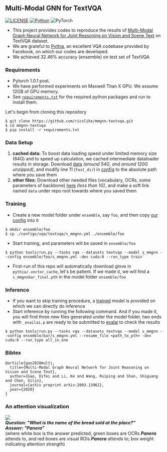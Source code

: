 ## Multi-Modal GNN for TextVQA

[![LICENSE](https://img.shields.io/badge/license-MIT-green)](LICENSE)
[![Python](https://img.shields.io/badge/python-3.7-blue.svg)](https://www.python.org/)
![PyTorch](https://img.shields.io/badge/pytorch-1.0.1-%237732a8)

+ This project provides codes to reproduce the results of 
[Multi-Modal Graph Neural Network for Joint Reasoning on Vision and Scene Text](https://www.google.com/) on TextVQA dataset.  
+ We are grateful to [Pythia](https://github.com/facebookresearch/pythia "Pythia's Github repo"), an 
excellent VQA codebase provided by Facebook, on which our codes are developed.
+ We achieved 32.46% accuracy (ensemble) on test set of TextVQA

### Requirements

- Pytorch 1.0.1 post.
- We have performed experiments on Maxwell Titan X GPU. We assume 12GB of GPU memory.
- See [`requirements.txt`](requirements.txt) for the required python packages and run to install them.

Let's begin from cloning this repository
```
$ git clone https://github.com/ricolike/mmgnn-textvqa.git
$ cd mmgnn-textvqa
$ pip install -r requirements.txt
```

### Data Setup

1. **cached data:** To boost data loading speed under limited memory size (64G) and to speed
up calculation, we cached intermediate dataloader results in storage. Download 
[data](https://drive.google.com/drive/folders/1Y8E-afg9aRHn6VblSWGNd0hvQGEW9ILS?usp=sharing) 
*(around 54G, and around 120G unzipped)*, and modify 
line 11 (`fast_dir`) in [config](pythia/common/defaults/configs/tasks/vqa/textvqa.yml)
to the absolute path where you save them
2. **other files:** Download other needed files (vocabulary, OCRs, some parameters of 
backbone) [here](https://drive.google.com/file/d/1ieIx4MB49DBm1ycY203f15kvcrX4IoLt/view?usp=sharing) 
*(less than 1G)*, and make a soft link named `data` under repo root towards where you saved them

### Training
+ Create a new model folder under `ensemble`, say `foo`, and then copy [our config](configs/vqa/textvqa/s_mmgnn.yml) 
into it  
```
$ mkdir ensemble/foo
$ cp ./configs/vqa/textvqa/s_mmgnn.yml ./ensemble/foo
```
+ Start training, and parameters will be saved in `ensemble/foo`
```
$ python tools/run.py --tasks vqa --datasets textvqa --model s_mmgnn --config ensemble/foo/s_mmgnn.yml -dev cuda:0 --run_type train`
```
+ First-run of this repo will automatically download glove in `pythia/.vector_cache`, 
let's be patient. If we made it, we will find a `s_mmgnnbar_final.pth` in the model folder `ensemble/foo`

### Inference

+ If you want to skip training procedure, 
a [trained](https://drive.google.com/file/d/1P1k3sNAQnV7dUovypt1zKwCTNgCEDHua/view?usp=sharing) model is provided
on which we can directly do inference
+ Start inference by running the following command. And if you made it, you will find three new files generated under the model folder, two ends with `_evailai.p` are ready to be submitted to [evalai](https://evalai.cloudcv.org/web/challenges/challenge-page/244/leaderboard/809) to check the results
```
$ python tools/run.py --tasks vqa --datasets textvqa --model s_mmgnn --config ensemble/bar/s_mmgnn.yml --resume_file <path_to_pth> -dev cuda:0 --run_type all_in_one
```


### Bibtex
```
@article{gao2020multi,
  title={Multi-Modal Graph Neural Network for Joint Reasoning on Vision and Scene Text},
  author={Gao, Difei and Li, Ke and Wang, Ruiping and Shan, Shiguang and Chen, Xilin},
  journal={arXiv preprint arXiv:2003.13962},
  year={2020}
}
```

### An attention visualization

![](pics/high_res.png)  
**_Question: "What is the name of the bread sold at the place?"_**  
**_Answer: "Panera"_**  
(where white box is the answer predicted, green boxes are OCRs **_Panera_** attends to, and 
red boxes are visual ROIs **_Panera_** attends to; box weight indicating attention strength)

